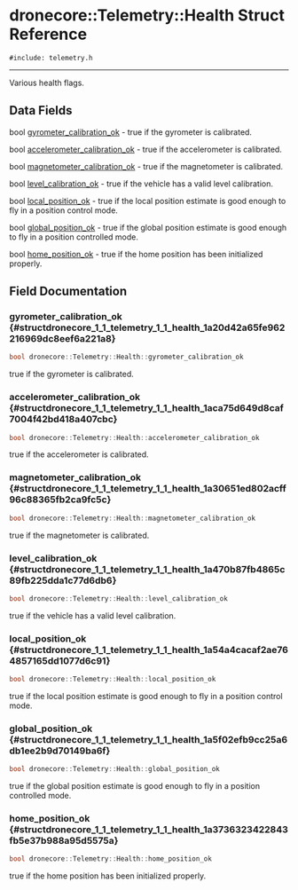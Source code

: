 # dronecore::Telemetry::Health Struct Reference
`#include: telemetry.h`

----


Various health flags. 


## Data Fields


 bool [gyrometer_calibration_ok](#structdronecore_1_1_telemetry_1_1_health_1a20d42a65fe962216969dc8eef6a221a8) - true if the gyrometer is calibrated.


 bool [accelerometer_calibration_ok](#structdronecore_1_1_telemetry_1_1_health_1aca75d649d8caf7004f42bd418a407cbc) - true if the accelerometer is calibrated.


 bool [magnetometer_calibration_ok](#structdronecore_1_1_telemetry_1_1_health_1a30651ed802acff96c88365fb2ca9fc5c) - true if the magnetometer is calibrated.


 bool [level_calibration_ok](#structdronecore_1_1_telemetry_1_1_health_1a470b87fb4865c89fb225dda1c77d6db6) - true if the vehicle has a valid level calibration.


 bool [local_position_ok](#structdronecore_1_1_telemetry_1_1_health_1a54a4cacaf2ae764857165dd1077d6c91) - true if the local position estimate is good enough to fly in a position control mode.


 bool [global_position_ok](#structdronecore_1_1_telemetry_1_1_health_1a5f02efb9cc25a6db1ee2b9d70149ba6f) - true if the global position estimate is good enough to fly in a position controlled mode.


 bool [home_position_ok](#structdronecore_1_1_telemetry_1_1_health_1a3736323422843fb5e37b988a95d5575a) - true if the home position has been initialized properly.


## Field Documentation


### gyrometer_calibration_ok {#structdronecore_1_1_telemetry_1_1_health_1a20d42a65fe962216969dc8eef6a221a8}

```cpp
bool dronecore::Telemetry::Health::gyrometer_calibration_ok
```


true if the gyrometer is calibrated.


<!-- [<Element 'type' at 0x00000211CA903E08> gyrometer_calibration_ok](#structdronecore_1_1_telemetry_1_1_health_1a20d42a65fe962216969dc8eef6a221a8) -->
<!-- kind: variable -->
<!-- prot: public -->
<!-- static: no -->
<!-- mutable: no -->
<!-- definition: bool dronecore::Telemetry::Health::gyrometer_calibration_ok -->
<!-- detaileddescription:  -->
<!-- briefdescription: true if the gyrometer is calibrated. -->

<!-- argsstring:  -->


### accelerometer_calibration_ok {#structdronecore_1_1_telemetry_1_1_health_1aca75d649d8caf7004f42bd418a407cbc}

```cpp
bool dronecore::Telemetry::Health::accelerometer_calibration_ok
```


true if the accelerometer is calibrated.


<!-- [<Element 'type' at 0x00000211CA86EDB8> accelerometer_calibration_ok](#structdronecore_1_1_telemetry_1_1_health_1aca75d649d8caf7004f42bd418a407cbc) -->
<!-- kind: variable -->
<!-- prot: public -->
<!-- static: no -->
<!-- mutable: no -->
<!-- definition: bool dronecore::Telemetry::Health::accelerometer_calibration_ok -->
<!-- detaileddescription:  -->
<!-- briefdescription: true if the accelerometer is calibrated. -->

<!-- argsstring:  -->


### magnetometer_calibration_ok {#structdronecore_1_1_telemetry_1_1_health_1a30651ed802acff96c88365fb2ca9fc5c}

```cpp
bool dronecore::Telemetry::Health::magnetometer_calibration_ok
```


true if the magnetometer is calibrated.


<!-- [<Element 'type' at 0x00000211CA86EA48> magnetometer_calibration_ok](#structdronecore_1_1_telemetry_1_1_health_1a30651ed802acff96c88365fb2ca9fc5c) -->
<!-- kind: variable -->
<!-- prot: public -->
<!-- static: no -->
<!-- mutable: no -->
<!-- definition: bool dronecore::Telemetry::Health::magnetometer_calibration_ok -->
<!-- detaileddescription:  -->
<!-- briefdescription: true if the magnetometer is calibrated. -->

<!-- argsstring:  -->


### level_calibration_ok {#structdronecore_1_1_telemetry_1_1_health_1a470b87fb4865c89fb225dda1c77d6db6}

```cpp
bool dronecore::Telemetry::Health::level_calibration_ok
```


true if the vehicle has a valid level calibration.


<!-- [<Element 'type' at 0x00000211CA86E188> level_calibration_ok](#structdronecore_1_1_telemetry_1_1_health_1a470b87fb4865c89fb225dda1c77d6db6) -->
<!-- kind: variable -->
<!-- prot: public -->
<!-- static: no -->
<!-- mutable: no -->
<!-- definition: bool dronecore::Telemetry::Health::level_calibration_ok -->
<!-- detaileddescription:  -->
<!-- briefdescription: true if the vehicle has a valid level calibration. -->

<!-- argsstring:  -->


### local_position_ok {#structdronecore_1_1_telemetry_1_1_health_1a54a4cacaf2ae764857165dd1077d6c91}

```cpp
bool dronecore::Telemetry::Health::local_position_ok
```


true if the local position estimate is good enough to fly in a position control mode.


<!-- [<Element 'type' at 0x00000211CA86ED68> local_position_ok](#structdronecore_1_1_telemetry_1_1_health_1a54a4cacaf2ae764857165dd1077d6c91) -->
<!-- kind: variable -->
<!-- prot: public -->
<!-- static: no -->
<!-- mutable: no -->
<!-- definition: bool dronecore::Telemetry::Health::local_position_ok -->
<!-- detaileddescription:  -->
<!-- briefdescription: true if the local position estimate is good enough to fly in a position control mode. -->

<!-- argsstring:  -->


### global_position_ok {#structdronecore_1_1_telemetry_1_1_health_1a5f02efb9cc25a6db1ee2b9d70149ba6f}

```cpp
bool dronecore::Telemetry::Health::global_position_ok
```


true if the global position estimate is good enough to fly in a position controlled mode.


<!-- [<Element 'type' at 0x00000211CA868BD8> global_position_ok](#structdronecore_1_1_telemetry_1_1_health_1a5f02efb9cc25a6db1ee2b9d70149ba6f) -->
<!-- kind: variable -->
<!-- prot: public -->
<!-- static: no -->
<!-- mutable: no -->
<!-- definition: bool dronecore::Telemetry::Health::global_position_ok -->
<!-- detaileddescription:  -->
<!-- briefdescription: true if the global position estimate is good enough to fly in a position controlled mode. -->

<!-- argsstring:  -->


### home_position_ok {#structdronecore_1_1_telemetry_1_1_health_1a3736323422843fb5e37b988a95d5575a}

```cpp
bool dronecore::Telemetry::Health::home_position_ok
```


true if the home position has been initialized properly.


<!-- [<Element 'type' at 0x00000211CA868688> home_position_ok](#structdronecore_1_1_telemetry_1_1_health_1a3736323422843fb5e37b988a95d5575a) -->
<!-- kind: variable -->
<!-- prot: public -->
<!-- static: no -->
<!-- mutable: no -->
<!-- definition: bool dronecore::Telemetry::Health::home_position_ok -->
<!-- detaileddescription:  -->
<!-- briefdescription: true if the home position has been initialized properly. -->

<!-- argsstring:  -->

